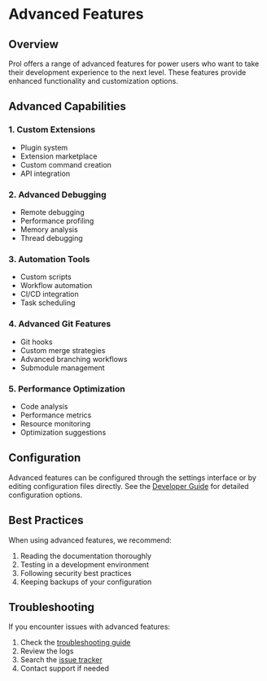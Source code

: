 # Advanced Features

## Overview

Prol offers a range of advanced features for power users who want to take their development experience to the next level. These features provide enhanced functionality and customization options.

## Advanced Capabilities

### 1. Custom Extensions

- Plugin system
- Extension marketplace
- Custom command creation
- API integration

### 2. Advanced Debugging

- Remote debugging
- Performance profiling
- Memory analysis
- Thread debugging

### 3. Automation Tools

- Custom scripts
- Workflow automation
- CI/CD integration
- Task scheduling

### 4. Advanced Git Features

- Git hooks
- Custom merge strategies
- Advanced branching workflows
- Submodule management

### 5. Performance Optimization

- Code analysis
- Performance metrics
- Resource monitoring
- Optimization suggestions

## Configuration

Advanced features can be configured through the settings interface or by editing configuration files directly. See the [Developer Guide](../guides/developer-guide.md) for detailed configuration options.

## Best Practices

When using advanced features, we recommend:

1. Reading the documentation thoroughly
2. Testing in a development environment
3. Following security best practices
4. Keeping backups of your configuration

## Troubleshooting

If you encounter issues with advanced features:

1. Check the [troubleshooting guide](../guides/user-guide.md#troubleshooting)
2. Review the logs
3. Search the [issue tracker](https://github.com/prol/issues)
4. Contact support if needed
